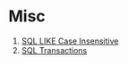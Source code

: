 # Misc

1. [SQL LIKE Case Insensitive](./misc/sql-like-case-insensitive.md)
2. [SQL Transactions](./misc/sql-transactions.md)
